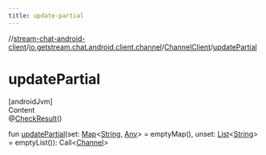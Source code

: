 ```yaml
---
title: update-partial
---
```

//[stream-chat-android-client](../../../index.md)/[io.getstream.chat.android.client.channel](../index.md)/[ChannelClient](index.md)/[updatePartial](updatePartial.md)



# updatePartial  
[androidJvm]  
Content  
@[CheckResult](https://developer.android.com/reference/kotlin/androidx/annotation/CheckResult.html)()  
  
fun [updatePartial](updatePartial.md)(set: [Map](https://kotlinlang.org/api/latest/jvm/stdlib/kotlin.collections/-map/index.html)&lt;[String](https://kotlinlang.org/api/latest/jvm/stdlib/kotlin/-string/index.html), [Any](https://kotlinlang.org/api/latest/jvm/stdlib/kotlin/-any/index.html)&gt; = emptyMap(), unset: [List](https://kotlinlang.org/api/latest/jvm/stdlib/kotlin.collections/-list/index.html)&lt;[String](https://kotlinlang.org/api/latest/jvm/stdlib/kotlin/-string/index.html)&gt; = emptyList()): Call&lt;[Channel](../../io.getstream.chat.android.client.models/Channel/index.md)&gt;  



